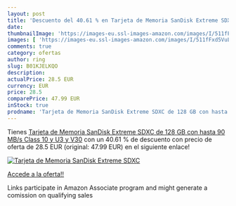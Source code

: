 ```yaml
---
layout: post
title: 'Descuento del 40.61 % en Tarjeta de Memoria SanDisk Extreme SDXC '
date: 
thumbnailImage: 'https://images-eu.ssl-images-amazon.com/images/I/511fFxd5VuL._SL200_.jpg'
images: [ 'https://images-eu.ssl-images-amazon.com/images/I/511fFxd5VuL._SL200_.jpg' ]
comments: true
category: ofertas
author: ring
slug: B01KJELKQO
description:
actualPrice: 28.5 EUR
currency: EUR
price: 28.5
comparePrice: 47.99 EUR
inStock: true
prodname: 'Tarjeta de Memoria SanDisk Extreme SDXC de 128 GB con hasta 90 MB/s  Class 10 y U3 y V30'
---
```


Tienes [Tarjeta de Memoria SanDisk Extreme SDXC de 128 GB con hasta 90 MB/s  Class 10 y U3 y V30](https://www.amazon.es/dp/B01KJELKQO/?tag=tolees-21) con un 40.61 % de descuento con precio de oferta de 28.5 EUR (original: 47.99 EUR) en el siguiente enlace!

[![Tarjeta de Memoria SanDisk Extreme SDXC ](https://images-eu.ssl-images-amazon.com/images/I/511fFxd5VuL._SL200_.jpg)](https://www.amazon.es/dp/B01KJELKQO/?tag=tolees-21)

[Accede a la oferta!!](https://www.amazon.es/dp/B01KJELKQO/?tag=tolees-21)

Links participate in Amazon Associate program and might generate a comission on qualifying sales


